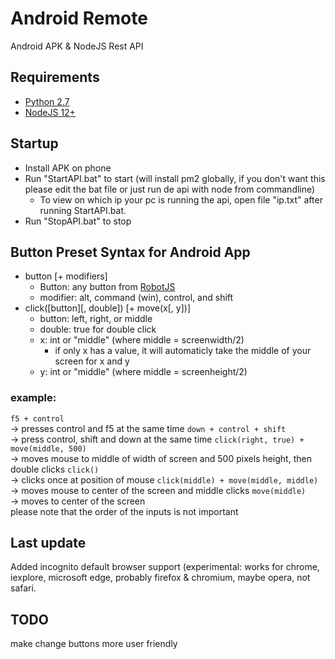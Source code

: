 # Android Remote
Android APK &amp; NodeJS Rest API

## Requirements
* [Python 2.7](https://www.python.org/downloads/release/python-2717/)
* [NodeJS 12+](https://nodejs.org/en/) 

## Startup
* Install APK on phone
* Run "StartAPI.bat" to start (will install pm2 globally, if you don't want this please edit the bat file or just run de api with node from commandline)
   * To view on which ip your pc is running the api, open file "ip.txt" after running StartAPI.bat.
* Run "StopAPI.bat" to stop

## Button Preset Syntax for Android App
* button [+ modifiers]
    * Button: any button from [RobotJS](http://robotjs.io/docs/syntax#keys)
    * modifier: alt, command (win), control, and shift  
* click([button][, double]) [+ move(x[, y])]
    * button: left, right, or middle
    * double: true for double click
    * x: int or "middle" (where middle = screenwidth/2)
        * if only x has a value, it will automaticly take the middle of your screen for x and y
    * y: int or "middle" (where middle = screenheight/2)  

### example: 
``` f5 + control ```  
-> presses control and f5 at the same time
``` down + control + shift ```  
-> press control, shift and down at the same time
``` click(right, true) + move(middle, 500) ```  
-> moves mouse to middle of width of screen and 500 pixels height, then double clicks
``` click() ```  
-> clicks once at position of mouse
``` click(middle) + move(middle, middle) ```  
-> moves mouse to center of the screen and middle clicks
``` move(middle) ```  
-> moves to center of the screen  
please note that the order of the inputs is not important

## Last update
Added incognito default browser support (experimental: works for chrome, iexplore, microsoft edge, probably firefox & chromium, maybe opera, not safari.

## TODO
make change buttons more user friendly
